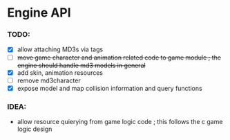# Engine API

### TODO:

- [x] allow attaching MD3s via tags
- [ ] ~~move game character and animation related code to game module ; the engine should handle md3 models in general~~
- [x] add skin, animation resources
- [ ] remove md3character
- [x] expose model and map collision information and query functions

### IDEA:

- allow resource quierying from game logic code ; this follows the c game logic design
